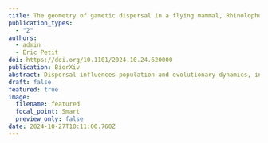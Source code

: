 ```yaml
---
title: The geometry of gametic dispersal in a flying mammal, Rhinolophus hipposideros
publication_types:
  - "2"
authors:
  - admin
  - Eric Petit
doi: https://doi.org/10.1101/2024.10.24.620000
publication: BiorXiv
abstract: Dispersal influences population and evolutionary dynamics, in a manner that depends on by which dispersal strategies gene flow occurs. In some species, mating partners move exclusively for mating, dispersing genes but not individuals. This is the case in many bat species, of which the lesser horseshoe bat (Rhinolophus hipposideros) shows a genetic structure at a fine spatial scale suggesting restricted dispersal. We investigated how natal and mating dispersal shape gene flow in this species in two meta-populations using paternity and population assignments. Half of the inferred paternities were intra-colonial and gave an estimate of the mean mating dispersal distance of around 11 km, explaining the observed genetic structure. Complete gametic dispersal distances were further estimated by combining natal with mating dispersal distances. The resulting gametic dispersal kernels showed a mean distance of around 20 km and a fat-tailed distribution typical of an excess of long-distance dispersal movements. It is the first time that natal and mating dispersal distances have been separately estimated and then combined in animals, documenting quantitatively how mating dispersal decorrelates gene and individual flows. It is important to consider this mechanism to explain dispersal evolution.
draft: false
featured: true
image:
  filename: featured
  focal_point: Smart
  preview_only: false
date: 2024-10-27T10:11:00.760Z
---
```

